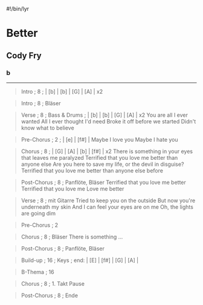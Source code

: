 #!/bin/lyr
# Better
## Cody Fry
### b

---

> Intro ; 8 ; | [b] | [b] | [G] | [A] | x2

> Intro ; 8 ; Bläser

> Verse ; 8 ; Bass & Drums ; | [b] | [b] | [G] | [A] | x2
You are all I ever wanted
All I ever thought I'd need
Broke it off before we started
Didn't know what to believe

> Pre-Chorus ; 2 ; | [e] | [f#] |
Maybe I love you
Maybe I hate you

> Chorus ; 8 ; | [G] | [A] | [b] | [f#] | x2
    There is something in your eyes that leaves me paralyzed
    Terrified that you love me better than anyone else
    Are you here to save my life, or the devil in disguise?
    Terrified that you love me better than anyone else before

> Post-Chorus ; 8 ; Panflöte, Bläser
Terrified that you love me better
Terrified that you love me
Love me better

> Verse ; 8 ; mit Gitarre
Tried to keep you on the outside
But now you're underneath my skin
And I can feel your eyes are on me
Oh, the lights are going dim

> Pre-Chorus ; 2

> Chorus ; 8 ; Bläser
    There is something ...

> Post-Chorus ; 8 ; Panflöte, Bläser

> Build-up ; 16 ; Keys ; end: | [E] | [f#] | [G] | [A] |

> B-Thema ; 16

> Chorus ; 8 ; 1. Takt Pause

> Post-Chorus ; 8 ; Ende
